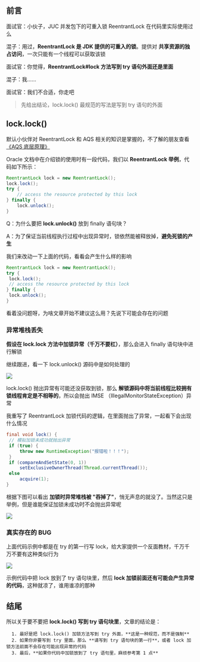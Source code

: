 ## 前言

面试官：小伙子，JUC 并发包下的可重入锁 ReentrantLock 在代码里实际使用过么

混子：用过，**ReentrantLock 是 JDK 提供的可重入的锁**。提供对 **共享资源的独占访问**，一次只能有一个线程可以获取该锁

面试官：你觉得，**ReentrantLock#lock 方法写到 try 语句外面还是里面**

混子：我......

面试官：我们不合适，你走吧

> 先给出结论，lock.lock() 最规范的写法是写到 try 语句的外面



## lock.lock()

默认小伙伴对 ReentrantLock 和 AQS 相关的知识是掌握的，不了解的朋友查看 [《AQS 底层原理》](https://mp.weixin.qq.com/s/4ejFmF6soi5O49dWGeHNvQ)

Oracle 文档中在介绍锁的使用时有一段代码，我们以 **ReentrantLock 举例**，代码如下所示：

```java
ReentrantLock lock = new ReentrantLock();
lock.lock();
try {
    // access the resource protected by this lock
} finally {
    lock.unlock();
}
```

Q：为什么要把 **lock.unlock()** 放到 finally 语句块？

A：为了保证当前线程执行过程中出现异常时，锁依然能被释放掉，**避免死锁的产生**


   我们来改动一下上面的代码，看看会产生什么样的影响

   ```java
ReentrantLock lock = new ReentrantLock();
try {
    lock.lock();
    // access the resource protected by this lock
} finally {
    lock.unlock();
}
   ```

   看着没问题呀，为啥文章开始不建议这么用？先说下可能会存在的问题

   ### 异常堆栈丢失

   **假设在 lock.lock 方法中加锁异常（千万不要杠）**，那么会进入 finally 语句块中进行解锁

   继续跟进，看一下 lock.unlock() 源码中是如何处理的

   ![](https://images-machen.oss-cn-beijing.aliyuncs.com/image-20210127091257977.png)

   lock.lock() 抛出异常有可能还没获取到锁，那么 **解锁源码中将当前线程比较拥有锁线程肯定是不相等的**，所以会抛出 IMSE （IllegalMonitorStateException）异常

   我重写了 ReentrantLock 加锁代码的逻辑，在里面抛出了异常，一起看下会出现什么情况

   ```java
final void lock() {
    // 模拟加锁未成功就抛出异常
    if (true) {
        throw new RuntimeException("报错啦！！！");
    }
    if (compareAndSetState(0, 1))
        setExclusiveOwnerThread(Thread.currentThread());
    else
        acquire(1);
}
   ```

   根据下图可以看出 **加锁时异常堆栈被 "吞掉了"**，悄无声息的就没了。当然这只是举例，但是谁能保证加锁未成功时不会抛出异常呢

   ![](https://images-machen.oss-cn-beijing.aliyuncs.com/image-20210127102551596.png)


   ### 真实存在的 BUG

   上面代码示例中都是在 try 的第一行写 lock，给大家提供一个反面教材，千万千万不要有这种类似行为

   ![](https://images-machen.oss-cn-beijing.aliyuncs.com/image-20210127095145800.png)

   示例代码中把 lock 放到了 try 语句块里，然后 **lock 加锁前面还有可能会产生异常的代码**，这种就凉了，谁用谁凉的那种

   


   ## 结尾

   所以关于要不要把 **lock.lock() 写到 try 语句块里**，文章的结论是：

      1. 最好是把 lock.lock() 加锁方法写到 try 外面，**这是一种规范，而不是强制**
      2. 如果你非要写到 try 里面，那么 **请写到 try 语句块的第一行**，或者 lock 加锁方法前面不会存在可能出现异常的代码
      3. 最后，**如果你代码中加锁放到了 try 语句里，麻烦参考第 1 点**
